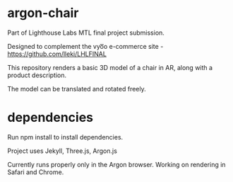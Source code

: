 # argon-chair

Part of Lighthouse Labs MTL final project submission.

Designed to complement the vyo͞o e-commerce site - https://github.com/lleki/LHLFINAL

This repository renders a basic 3D model of a chair in AR, along with a product description.

The model can be translated and rotated freely.


# dependencies

Run npm install to install dependencies. 

Project uses Jekyll, Three.js, Argon.js

Currently runs properly only in the Argon browser. Working on rendering in Safari and Chrome.
